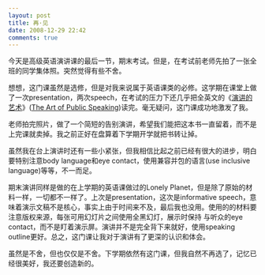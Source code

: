 ```yaml
---
layout: post
title: 再·见
date: 2008-12-29 22:42
comments: true
---
```

今天是高级英语演讲课的最后一节，期末考试。但是，在考试前老师先拍了一张全班的同学集体照。突然觉得有些不舍。

想想，这门课虽然是选修，但是对我来说属于英语课类的必修。这学期在课堂上做了一次presentation，两次speech，在考试的压力下还几乎把全英文的《<a href="http://book.douban.com/subject/1842397/">演讲的艺术</a>》(<a href="http://www.amazon.com/Speaking-Learning-Student-Abridgement-PowerWeb/dp/0073228656/">The Art of Public Speaking</a>)读完。毫无疑问，这门课成功地激发了我。

老师拍完照片，做了一个简短的告别演讲，希望我们能把这本书一直留着，而不是上完课就卖掉。我之前正好在盘算着下学期开学就把书转让掉。

虽然我在台上演讲时还有一些小紧张，但我相信比起之前已经有很大的进步，明白要特别注意body language和eye contact，使用兼容并包的语言(use inclusive language)等等，不一而足。

期末演讲同样是做的在上学期的英语课做过的Lonely Planet，但是除了原始的材料一样，一切都不一样了。上次是presentation，这次是informative speech，意味着演示文稿不是核心，事实上由于时间来不及，最后我也没用。使用的的材料要注意版权来源，每张可用幻灯片之间使用全黑幻灯，展示时保持 与听众的eye contact，而不是盯着演示屏。演讲并不是完全背下来就好，使用speaking outline更好。总之，这门课让我对于演讲有了更深的认识和体会。

虽然是不舍，但也仅仅是不舍。下学期依然有这门课，但我自然不再选了，记忆已经很美好，我还要创造新的。
